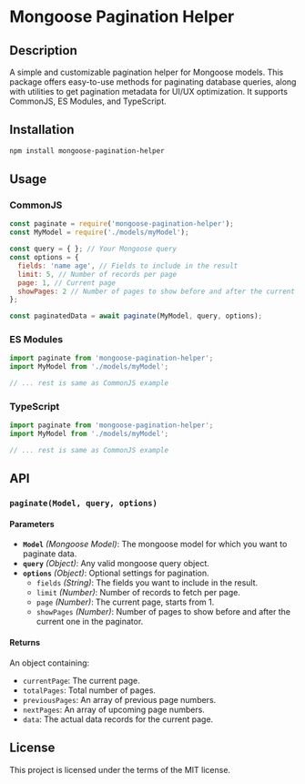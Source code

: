 # Mongoose Pagination Helper

## Description
A simple and customizable pagination helper for Mongoose models. This package offers easy-to-use methods for paginating database queries, along with utilities to get pagination metadata for UI/UX optimization. It supports CommonJS, ES Modules, and TypeScript.

## Installation
```bash
npm install mongoose-pagination-helper
```

## Usage

### CommonJS
```javascript
const paginate = require('mongoose-pagination-helper');
const MyModel = require('./models/myModel');

const query = { }; // Your Mongoose query
const options = {
  fields: 'name age', // Fields to include in the result
  limit: 5, // Number of records per page
  page: 1, // Current page
  showPages: 2 // Number of pages to show before and after the current page
};

const paginatedData = await paginate(MyModel, query, options);
```

### ES Modules
```javascript
import paginate from 'mongoose-pagination-helper';
import MyModel from './models/myModel';

// ... rest is same as CommonJS example
```

### TypeScript
```typescript
import paginate from 'mongoose-pagination-helper';
import MyModel from './models/myModel';

// ... rest is same as CommonJS example
```

## API

### `paginate(Model, query, options)`

#### Parameters

- **`Model`** *(Mongoose Model)*: The mongoose model for which you want to paginate data.
- **`query`** *(Object)*: Any valid mongoose query object.
- **`options`** *(Object)*: Optional settings for pagination.
  - `fields` *(String)*: The fields you want to include in the result.
  - `limit` *(Number)*: Number of records to fetch per page.
  - `page` *(Number)*: The current page, starts from 1.
  - `showPages` *(Number)*: Number of pages to show before and after the current one in the paginator.

#### Returns

An object containing:
- `currentPage`: The current page.
- `totalPages`: Total number of pages.
- `previousPages`: An array of previous page numbers.
- `nextPages`: An array of upcoming page numbers.
- `data`: The actual data records for the current page.

## License

This project is licensed under the terms of the MIT license.
